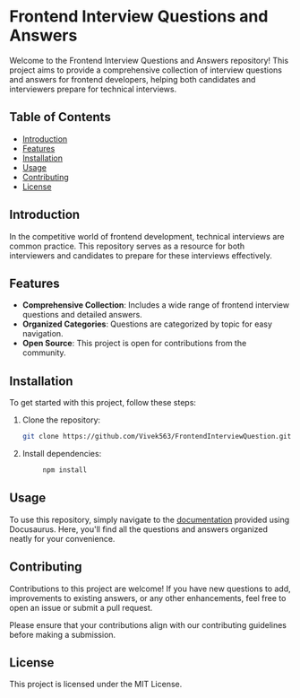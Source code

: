 # Frontend Interview Questions and Answers

Welcome to the Frontend Interview Questions and Answers repository! This project aims to provide a comprehensive collection of interview questions and answers for frontend developers, helping both candidates and interviewers prepare for technical interviews.

## Table of Contents

-    [Introduction](#introduction)
-    [Features](#features)
-    [Installation](#installation)
-    [Usage](#usage)
-    [Contributing](#contributing)
-    [License](#license)

## Introduction

In the competitive world of frontend development, technical interviews are common practice. This repository serves as a resource for both interviewers and candidates to prepare for these interviews effectively.

## Features

-    **Comprehensive Collection**: Includes a wide range of frontend interview questions and detailed answers.
-    **Organized Categories**: Questions are categorized by topic for easy navigation.
-    **Open Source**: This project is open for contributions from the community.

## Installation

To get started with this project, follow these steps:

1.   Clone the repository:

     ```bash
     git clone https://github.com/Vivek563/FrontendInterviewQuestion.git
     ```

2.   Install dependencies:

     ```bash
          npm install
     ```

## Usage

To use this repository, simply navigate to the [documentation](https://docusaurus.io/) provided using Docusaurus. Here, you'll find all the questions and answers organized neatly for your convenience.

## Contributing

Contributions to this project are welcome! If you have new questions to add, improvements to existing answers, or any other enhancements, feel free to open an issue or submit a pull request.

Please ensure that your contributions align with our contributing guidelines before making a submission.

## License

This project is licensed under the MIT License.

